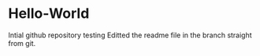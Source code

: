 # Hello-World
Intial github repository testing
Editted the readme file in the branch straight from git.

